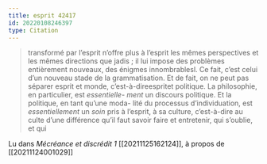 ```yaml
---
title: esprit 42417
id: 20220108246397
type: Citation
---
```


> transformé par l’esprit n’offre plus à l’esprit les mêmes perspectives et les mêmes directions que jadis ; il lui impose des problèmes entièrement nouveaux, des énigmes innombrablesl. Ce fait, c’est celui d’un nouveau stade de la grammatisation. Et de fait, on ne peut pas séparer esprit et monde, c’est-à-direespritet politique. La philosophie, en particulier, est *essentielle- ment* un discours politique. Et la politique, en tant qu’une moda- lité du processus d’individuation, est *essentiellement* un *soin* pris à l’esprit, à sa culture, c’est-à-dire au culte d’une différence qu’il faut savoir faire et entretenir, qui s’oublie, et qui

Lu dans *Mécréance et discrédit 1* [[20211125162124]], à propos de [[20211124001029]]